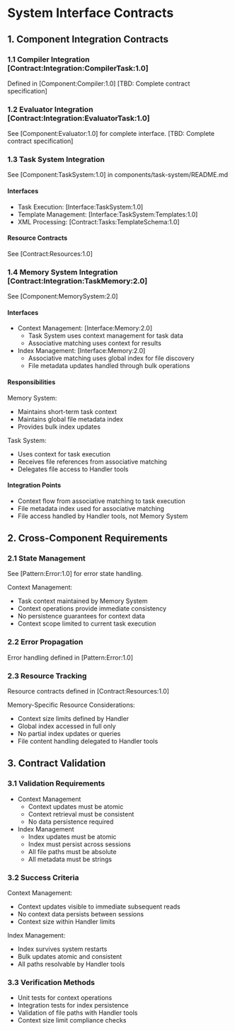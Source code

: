# System Interface Contracts

## 1. Component Integration Contracts

### 1.1 Compiler Integration [Contract:Integration:CompilerTask:1.0]
Defined in [Component:Compiler:1.0]
[TBD: Complete contract specification]

### 1.2 Evaluator Integration [Contract:Integration:EvaluatorTask:1.0]
See [Component:Evaluator:1.0] for complete interface.
[TBD: Complete contract specification]

### 1.3 Task System Integration
See [Component:TaskSystem:1.0] in components/task-system/README.md

#### Interfaces
- Task Execution: [Interface:TaskSystem:1.0] 
- Template Management: [Interface:TaskSystem:Templates:1.0]
- XML Processing: [Contract:Tasks:TemplateSchema:1.0]

#### Resource Contracts
See [Contract:Resources:1.0]

### 1.4 Memory System Integration [Contract:Integration:TaskMemory:2.0]
See [Component:MemorySystem:2.0]

#### Interfaces
- Context Management: [Interface:Memory:2.0]
  - Task System uses context management for task data
  - Associative matching uses context for results
- Index Management: [Interface:Memory:2.0]
  - Associative matching uses global index for file discovery
  - File metadata updates handled through bulk operations

#### Responsibilities
Memory System:
- Maintains short-term task context
- Maintains global file metadata index
- Provides bulk index updates

Task System:
- Uses context for task execution
- Receives file references from associative matching
- Delegates file access to Handler tools

#### Integration Points
- Context flow from associative matching to task execution
- File metadata index used for associative matching
- File access handled by Handler tools, not Memory System

## 2. Cross-Component Requirements

### 2.1 State Management
See [Pattern:Error:1.0] for error state handling.

Context Management:
- Task context maintained by Memory System
- Context operations provide immediate consistency
- No persistence guarantees for context data
- Context scope limited to current task execution

### 2.2 Error Propagation
Error handling defined in [Pattern:Error:1.0]

### 2.3 Resource Tracking
Resource contracts defined in [Contract:Resources:1.0]

Memory-Specific Resource Considerations:
- Context size limits defined by Handler
- Global index accessed in full only
- No partial index updates or queries
- File content handling delegated to Handler tools

## 3. Contract Validation 

### 3.1 Validation Requirements
- Context Management
  - Context updates must be atomic
  - Context retrieval must be consistent
  - No data persistence required
- Index Management
  - Index updates must be atomic
  - Index must persist across sessions
  - All file paths must be absolute
  - All metadata must be strings

### 3.2 Success Criteria
Context Management:
- Context updates visible to immediate subsequent reads
- No context data persists between sessions
- Context size within Handler limits

Index Management:
- Index survives system restarts
- Bulk updates atomic and consistent
- All paths resolvable by Handler tools

### 3.3 Verification Methods
- Unit tests for context operations
- Integration tests for index persistence
- Validation of file paths with Handler tools
- Context size limit compliance checks